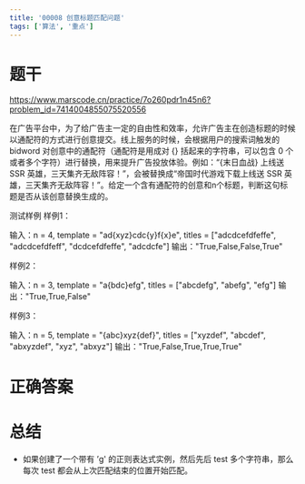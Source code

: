 ```yaml
---
title: '00008 创意标题匹配问题'
tags: ['算法', '重点']
---
```


# 题干

https://www.marscode.cn/practice/7o260pdr1n45n6?problem_id=7414004855075520556

在广告平台中，为了给广告主一定的自由性和效率，允许广告主在创造标题的时候以通配符的方式进行创意提交。线上服务的时候，会根据用户的搜索词触发的 bidword 对创意中的通配符（通配符是用成对 {} 括起来的字符串，可以包含 0 个或者多个字符）进行替换，用来提升广告投放体验。例如：“{末日血战} 上线送 SSR 英雄，三天集齐无敌阵容！”，会被替换成“帝国时代游戏下载上线送 SSR 英雄，三天集齐无敌阵容！”。给定一个含有通配符的创意和n个标题，判断这句标题是否从该创意替换生成的。

测试样例
样例1：

输入：n = 4, template = "ad{xyz}cdc{y}f{x}e", titles = ["adcdcefdfeffe", "adcdcefdfeff", "dcdcefdfeffe", "adcdcfe"]
输出："True,False,False,True"

样例2：

输入：n = 3, template = "a{bdc}efg", titles = ["abcdefg", "abefg", "efg"]
输出："True,True,False"

样例3：

输入：n = 5, template = "{abc}xyz{def}", titles = ["xyzdef", "abcdef", "abxyzdef", "xyz", "abxyz"]
输出："True,False,True,True,True"

# 正确答案



# 总结

- 如果创建了一个带有 ’g' 的正则表达式实例，然后先后 test 多个字符串，那么每次 test 都会从上次匹配结束的位置开始匹配。


<script>
  function func(tpl, titles) {
    const pattern = tpl.replace(/\{\w+\}/g, '\\w*')
    const regStr = `^${pattern}$`
    return titles.map(str => new RegExp(regStr, 'ig').test(str) ? 'True' : 'False').join(',')
  }
  console.log(func('ad{xyz}cdc{y}f{x}e', ['adcdcefdfeffe', 'adcdcefdfeff', 'dcdcefdfeffe', 'adcdcfe']))
  console.log(func('a{bdc}efg', ['abcdefg', 'abefg', 'efg']))
  console.log(func('{abc}xyz{def}', ['xyzdef', 'abcdef', 'abxyzdef', 'xyz', 'abxyz']))
</script>